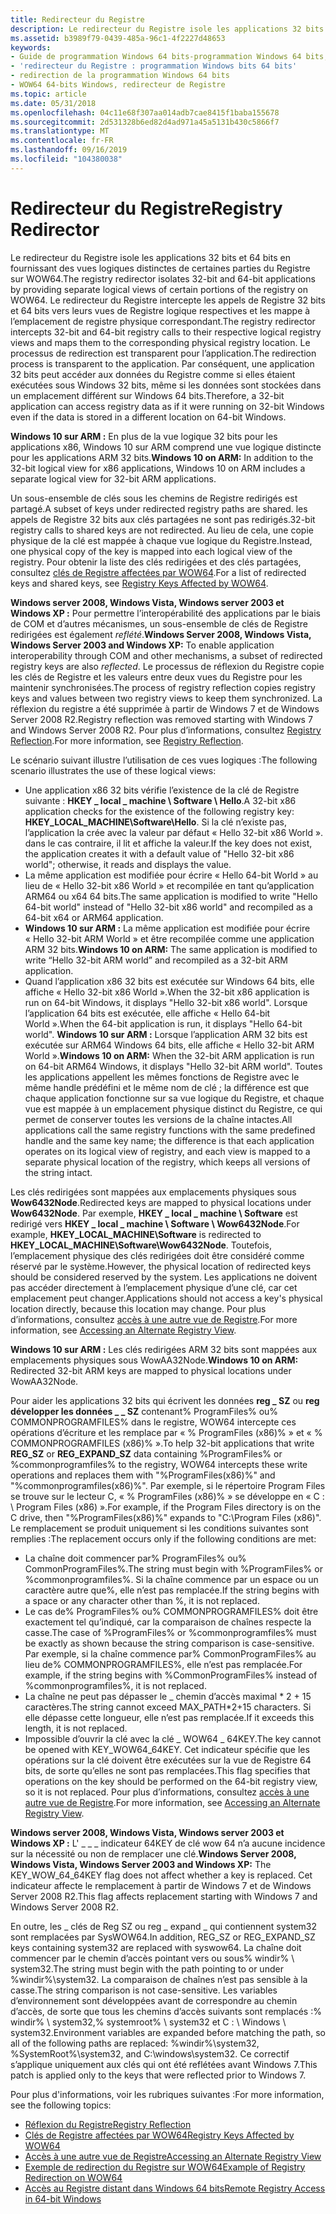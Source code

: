 ```yaml
---
title: Redirecteur du Registre
description: Le redirecteur du Registre isole les applications 32 bits et 64 bits en fournissant des vues logiques distinctes de certaines parties du Registre sur WOW64.
ms.assetid: b3989f79-0439-485a-96c1-4f2227d48653
keywords:
- Guide de programmation Windows 64 bits-programmation Windows 64 bits, redirecteur de Registre
- 'redirecteur du Registre : programmation Windows bits 64 bits'
- redirection de la programmation Windows 64 bits
- WOW64 64-bits Windows, redirecteur de Registre
ms.topic: article
ms.date: 05/31/2018
ms.openlocfilehash: 04c11e68f307aa014adb7cae8415f1baba155678
ms.sourcegitcommit: 2d531328b6ed82d4ad971a45a5131b430c5866f7
ms.translationtype: MT
ms.contentlocale: fr-FR
ms.lasthandoff: 09/16/2019
ms.locfileid: "104380038"
---
```

# <a name="registry-redirector"></a><span data-ttu-id="56256-107">Redirecteur du Registre</span><span class="sxs-lookup"><span data-stu-id="56256-107">Registry Redirector</span></span>

<span data-ttu-id="56256-108">Le redirecteur du Registre isole les applications 32 bits et 64 bits en fournissant des vues logiques distinctes de certaines parties du Registre sur WOW64.</span><span class="sxs-lookup"><span data-stu-id="56256-108">The registry redirector isolates 32-bit and 64-bit applications by providing separate logical views of certain portions of the registry on WOW64.</span></span> <span data-ttu-id="56256-109">Le redirecteur du Registre intercepte les appels de Registre 32 bits et 64 bits vers leurs vues de Registre logique respectives et les mappe à l’emplacement de registre physique correspondant.</span><span class="sxs-lookup"><span data-stu-id="56256-109">The registry redirector intercepts 32-bit and 64-bit registry calls to their respective logical registry views and maps them to the corresponding physical registry location.</span></span> <span data-ttu-id="56256-110">Le processus de redirection est transparent pour l’application.</span><span class="sxs-lookup"><span data-stu-id="56256-110">The redirection process is transparent to the application.</span></span> <span data-ttu-id="56256-111">Par conséquent, une application 32 bits peut accéder aux données du Registre comme si elles étaient exécutées sous Windows 32 bits, même si les données sont stockées dans un emplacement différent sur Windows 64 bits.</span><span class="sxs-lookup"><span data-stu-id="56256-111">Therefore, a 32-bit application can access registry data as if it were running on 32-bit Windows even if the data is stored in a different location on 64-bit Windows.</span></span>

<span data-ttu-id="56256-112">**Windows 10 sur ARM :** En plus de la vue logique 32 bits pour les applications x86, Windows 10 sur ARM comprend une vue logique distincte pour les applications ARM 32 bits.</span><span class="sxs-lookup"><span data-stu-id="56256-112">**Windows 10 on ARM:** In addition to the 32-bit logical view for x86 applications, Windows 10 on ARM includes a separate logical view for 32-bit ARM applications.</span></span>

<span data-ttu-id="56256-113">Un sous-ensemble de clés sous les chemins de Registre redirigés est partagé.</span><span class="sxs-lookup"><span data-stu-id="56256-113">A subset of keys under redirected registry paths are shared.</span></span> <span data-ttu-id="56256-114">les appels de Registre 32 bits aux clés partagées ne sont pas redirigés.</span><span class="sxs-lookup"><span data-stu-id="56256-114">32-bit registry calls to shared keys are not redirected.</span></span> <span data-ttu-id="56256-115">Au lieu de cela, une copie physique de la clé est mappée à chaque vue logique du Registre.</span><span class="sxs-lookup"><span data-stu-id="56256-115">Instead, one physical copy of the key is mapped into each logical view of the registry.</span></span> <span data-ttu-id="56256-116">Pour obtenir la liste des clés redirigées et des clés partagées, consultez [clés de Registre affectées par WOW64](shared-registry-keys.md).</span><span class="sxs-lookup"><span data-stu-id="56256-116">For a list of redirected keys and shared keys, see [Registry Keys Affected by WOW64](shared-registry-keys.md).</span></span>

<span data-ttu-id="56256-117">**Windows server 2008, Windows Vista, Windows server 2003 et Windows XP :** Pour permettre l’interopérabilité des applications par le biais de COM et d’autres mécanismes, un sous-ensemble de clés de Registre redirigées est également *reflété*.</span><span class="sxs-lookup"><span data-stu-id="56256-117">**Windows Server 2008, Windows Vista, Windows Server 2003 and Windows XP:** To enable application interoperability through COM and other mechanisms, a subset of redirected registry keys are also *reflected*.</span></span> <span data-ttu-id="56256-118">Le processus de réflexion du Registre copie les clés de Registre et les valeurs entre deux vues du Registre pour les maintenir synchronisées.</span><span class="sxs-lookup"><span data-stu-id="56256-118">The process of registry reflection copies registry keys and values between two registry views to keep them synchronized.</span></span> <span data-ttu-id="56256-119">La réflexion du registre a été supprimée à partir de Windows 7 et de Windows Server 2008 R2.</span><span class="sxs-lookup"><span data-stu-id="56256-119">Registry reflection was removed starting with Windows 7 and Windows Server 2008 R2.</span></span> <span data-ttu-id="56256-120">Pour plus d’informations, consultez [Registry Reflection](registry-reflection.md).</span><span class="sxs-lookup"><span data-stu-id="56256-120">For more information, see [Registry Reflection](registry-reflection.md).</span></span>

<span data-ttu-id="56256-121">Le scénario suivant illustre l’utilisation de ces vues logiques :</span><span class="sxs-lookup"><span data-stu-id="56256-121">The following scenario illustrates the use of these logical views:</span></span>

-   <span data-ttu-id="56256-122">Une application x86 32 bits vérifie l’existence de la clé de Registre suivante : **HKEY \_ local \_ machine \\ Software \\ Hello**.</span><span class="sxs-lookup"><span data-stu-id="56256-122">A 32-bit x86 application checks for the existence of the following registry key: **HKEY\_LOCAL\_MACHINE\\Software\\Hello**.</span></span> <span data-ttu-id="56256-123">Si la clé n’existe pas, l’application la crée avec la valeur par défaut « Hello 32-bit x86 World ». dans le cas contraire, il lit et affiche la valeur.</span><span class="sxs-lookup"><span data-stu-id="56256-123">If the key does not exist, the application creates it with a default value of "Hello 32-bit x86 world"; otherwise, it reads and displays the value.</span></span>
-   <span data-ttu-id="56256-124">La même application est modifiée pour écrire « Hello 64-bit World » au lieu de « Hello 32-bit x86 World » et recompilée en tant qu’application ARM64 ou x64 64 bits.</span><span class="sxs-lookup"><span data-stu-id="56256-124">The same application is modified to write "Hello 64-bit world" instead of "Hello 32-bit x86 world" and recompiled as a 64-bit x64 or ARM64 application.</span></span>
-   <span data-ttu-id="56256-125">**Windows 10 sur ARM :** La même application est modifiée pour écrire « Hello 32-bit ARM World » et être recompilée comme une application ARM 32 bits.</span><span class="sxs-lookup"><span data-stu-id="56256-125">**Windows 10 on ARM:** The same application is modified to write “Hello 32-bit ARM world” and recompiled as a 32-bit ARM application.</span></span>
-   <span data-ttu-id="56256-126">Quand l’application x86 32 bits est exécutée sur Windows 64 bits, elle affiche « Hello 32-bit x86 World ».</span><span class="sxs-lookup"><span data-stu-id="56256-126">When the 32-bit x86 application is run on 64-bit Windows, it displays "Hello 32-bit x86 world".</span></span> <span data-ttu-id="56256-127">Lorsque l’application 64 bits est exécutée, elle affiche « Hello 64-bit World ».</span><span class="sxs-lookup"><span data-stu-id="56256-127">When the 64-bit application is run, it displays "Hello 64-bit world".</span></span> <span data-ttu-id="56256-128">**Windows 10 sur ARM :** Lorsque l’application ARM 32 bits est exécutée sur ARM64 Windows 64 bits, elle affiche « Hello 32-bit ARM World ».</span><span class="sxs-lookup"><span data-stu-id="56256-128">**Windows 10 on ARM:** When the 32-bit ARM application is run on 64-bit ARM64 Windows, it displays "Hello 32-bit ARM world".</span></span> <span data-ttu-id="56256-129">Toutes les applications appellent les mêmes fonctions de Registre avec le même handle prédéfini et le même nom de clé ; la différence est que chaque application fonctionne sur sa vue logique du Registre, et chaque vue est mappée à un emplacement physique distinct du Registre, ce qui permet de conserver toutes les versions de la chaîne intactes.</span><span class="sxs-lookup"><span data-stu-id="56256-129">All applications call the same registry functions with the same predefined handle and the same key name; the difference is that each application operates on its logical view of registry, and each view is mapped to a separate physical location of the registry, which keeps all versions of the string intact.</span></span>

<span data-ttu-id="56256-130">Les clés redirigées sont mappées aux emplacements physiques sous **Wow6432Node**.</span><span class="sxs-lookup"><span data-stu-id="56256-130">Redirected keys are mapped to physical locations under **Wow6432Node**.</span></span> <span data-ttu-id="56256-131">Par exemple, **HKEY \_ local \_ machine \\ Software** est redirigé vers **HKEY \_ local \_ machine \\ Software \\ Wow6432Node**.</span><span class="sxs-lookup"><span data-stu-id="56256-131">For example, **HKEY\_LOCAL\_MACHINE\\Software** is redirected to **HKEY\_LOCAL\_MACHINE\\Software\\Wow6432Node**.</span></span> <span data-ttu-id="56256-132">Toutefois, l’emplacement physique des clés redirigées doit être considéré comme réservé par le système.</span><span class="sxs-lookup"><span data-stu-id="56256-132">However, the physical location of redirected keys should be considered reserved by the system.</span></span> <span data-ttu-id="56256-133">Les applications ne doivent pas accéder directement à l’emplacement physique d’une clé, car cet emplacement peut changer.</span><span class="sxs-lookup"><span data-stu-id="56256-133">Applications should not access a key's physical location directly, because this location may change.</span></span> <span data-ttu-id="56256-134">Pour plus d’informations, consultez [accès à une autre vue de Registre](accessing-an-alternate-registry-view.md).</span><span class="sxs-lookup"><span data-stu-id="56256-134">For more information, see [Accessing an Alternate Registry View](accessing-an-alternate-registry-view.md).</span></span>

<span data-ttu-id="56256-135">**Windows 10 sur ARM :** Les clés redirigées ARM 32 bits sont mappées aux emplacements physiques sous WowAA32Node.</span><span class="sxs-lookup"><span data-stu-id="56256-135">**Windows 10 on ARM:** Redirected 32-bit ARM keys are mapped to physical locations under WowAA32Node.</span></span>

<span data-ttu-id="56256-136">Pour aider les applications 32 bits qui écrivent les données **reg \_ SZ** ou **reg développer les données \_ \_ SZ** contenant% ProgramFiles% ou% COMMONPROGRAMFILES% dans le registre, WOW64 intercepte ces opérations d’écriture et les remplace par « % ProgramFiles (x86)% » et « % COMMONPROGRAMFILES (x86)% ».</span><span class="sxs-lookup"><span data-stu-id="56256-136">To help 32-bit applications that write **REG\_SZ** or **REG\_EXPAND\_SZ** data containing %ProgramFiles% or %commonprogramfiles% to the registry, WOW64 intercepts these write operations and replaces them with "%ProgramFiles(x86)%" and "%commonprogramfiles(x86)%".</span></span> <span data-ttu-id="56256-137">Par exemple, si le répertoire Program Files se trouve sur le lecteur C, « % ProgramFiles (x86)% » se développe en « C : \\ Program Files (x86) ».</span><span class="sxs-lookup"><span data-stu-id="56256-137">For example, if the Program Files directory is on the C drive, then "%ProgramFiles(x86)%" expands to "C:\\Program Files (x86)".</span></span> <span data-ttu-id="56256-138">Le remplacement se produit uniquement si les conditions suivantes sont remplies :</span><span class="sxs-lookup"><span data-stu-id="56256-138">The replacement occurs only if the following conditions are met:</span></span>

-   <span data-ttu-id="56256-139">La chaîne doit commencer par% ProgramFiles% ou% CommonProgramFiles%.</span><span class="sxs-lookup"><span data-stu-id="56256-139">The string must begin with %ProgramFiles% or %commonprogramfiles%.</span></span> <span data-ttu-id="56256-140">Si la chaîne commence par un espace ou un caractère autre que%, elle n’est pas remplacée.</span><span class="sxs-lookup"><span data-stu-id="56256-140">If the string begins with a space or any character other than %, it is not replaced.</span></span>
-   <span data-ttu-id="56256-141">Le cas de% ProgramFiles% ou% COMMONPROGRAMFILES% doit être exactement tel qu’indiqué, car la comparaison de chaînes respecte la casse.</span><span class="sxs-lookup"><span data-stu-id="56256-141">The case of %ProgramFiles% or %commonprogramfiles% must be exactly as shown because the string comparison is case-sensitive.</span></span> <span data-ttu-id="56256-142">Par exemple, si la chaîne commence par% CommonProgramFiles% au lieu de% COMMONPROGRAMFILES%, elle n’est pas remplacée.</span><span class="sxs-lookup"><span data-stu-id="56256-142">For example, if the string begins with %CommonProgramFiles% instead of %commonprogramfiles%, it is not replaced.</span></span>
-   <span data-ttu-id="56256-143">La chaîne ne peut pas dépasser le \_ chemin d’accès maximal \* 2 + 15 caractères.</span><span class="sxs-lookup"><span data-stu-id="56256-143">The string cannot exceed MAX\_PATH\*2+15 characters.</span></span> <span data-ttu-id="56256-144">Si elle dépasse cette longueur, elle n’est pas remplacée.</span><span class="sxs-lookup"><span data-stu-id="56256-144">If it exceeds this length, it is not replaced.</span></span>
-   <span data-ttu-id="56256-145">Impossible d’ouvrir la clé avec la clé \_ WOW64 \_ 64KEY.</span><span class="sxs-lookup"><span data-stu-id="56256-145">The key cannot be opened with KEY\_WOW64\_64KEY.</span></span> <span data-ttu-id="56256-146">Cet indicateur spécifie que les opérations sur la clé doivent être exécutées sur la vue de Registre 64 bits, de sorte qu’elles ne sont pas remplacées.</span><span class="sxs-lookup"><span data-stu-id="56256-146">This flag specifies that operations on the key should be performed on the 64-bit registry view, so it is not replaced.</span></span> <span data-ttu-id="56256-147">Pour plus d’informations, consultez [accès à une autre vue de Registre](accessing-an-alternate-registry-view.md).</span><span class="sxs-lookup"><span data-stu-id="56256-147">For more information, see [Accessing an Alternate Registry View](accessing-an-alternate-registry-view.md).</span></span>

<span data-ttu-id="56256-148">**Windows server 2008, Windows Vista, Windows server 2003 et Windows XP :** L' \_ \_ \_ indicateur 64KEY de clé wow 64 n’a aucune incidence sur la nécessité ou non de remplacer une clé.</span><span class="sxs-lookup"><span data-stu-id="56256-148">**Windows Server 2008, Windows Vista, Windows Server 2003 and Windows XP:** The KEY\_WOW\_64\_64KEY flag does not affect whether a key is replaced.</span></span> <span data-ttu-id="56256-149">Cet indicateur affecte le remplacement à partir de Windows 7 et de Windows Server 2008 R2.</span><span class="sxs-lookup"><span data-stu-id="56256-149">This flag affects replacement starting with Windows 7 and Windows Server 2008 R2.</span></span>

<span data-ttu-id="56256-150">En outre, les \_ clés de Reg SZ ou reg \_ expand \_ qui contiennent system32 sont remplacées par SysWOW64.</span><span class="sxs-lookup"><span data-stu-id="56256-150">In addition, REG\_SZ or REG\_EXPAND\_SZ keys containing system32 are replaced with syswow64.</span></span> <span data-ttu-id="56256-151">La chaîne doit commencer par le chemin d’accès pointant vers ou sous% windir% \\ system32.</span><span class="sxs-lookup"><span data-stu-id="56256-151">The string must begin with the path pointing to or under %windir%\\system32.</span></span> <span data-ttu-id="56256-152">La comparaison de chaînes n’est pas sensible à la casse.</span><span class="sxs-lookup"><span data-stu-id="56256-152">The string comparison is not case-sensitive.</span></span> <span data-ttu-id="56256-153">Les variables d’environnement sont développées avant de correspondre au chemin d’accès, de sorte que tous les chemins d’accès suivants sont remplacés :% windir% \\ system32,% systemroot% \\ system32 et C : \\ Windows \\ system32.</span><span class="sxs-lookup"><span data-stu-id="56256-153">Environment variables are expanded before matching the path, so all of the following paths are replaced: %windir%\\system32, %SystemRoot%\\system32, and C:\\windows\\system32.</span></span> <span data-ttu-id="56256-154">Ce correctif s’applique uniquement aux clés qui ont été reflétées avant Windows 7.</span><span class="sxs-lookup"><span data-stu-id="56256-154">This patch is applied only to the keys that were reflected prior to Windows 7.</span></span>

<span data-ttu-id="56256-155">Pour plus d'informations, voir les rubriques suivantes :</span><span class="sxs-lookup"><span data-stu-id="56256-155">For more information, see the following topics:</span></span>

-   [<span data-ttu-id="56256-156">Réflexion du Registre</span><span class="sxs-lookup"><span data-stu-id="56256-156">Registry Reflection</span></span>](registry-reflection.md)
-   [<span data-ttu-id="56256-157">Clés de Registre affectées par WOW64</span><span class="sxs-lookup"><span data-stu-id="56256-157">Registry Keys Affected by WOW64</span></span>](shared-registry-keys.md)
-   [<span data-ttu-id="56256-158">Accès à une autre vue de Registre</span><span class="sxs-lookup"><span data-stu-id="56256-158">Accessing an Alternate Registry View</span></span>](accessing-an-alternate-registry-view.md)
-   [<span data-ttu-id="56256-159">Exemple de redirection du Registre sur WOW64</span><span class="sxs-lookup"><span data-stu-id="56256-159">Example of Registry Redirection on WOW64</span></span>](example-of-registry-reflection-and-redirection-on-wow64.md)
-   [<span data-ttu-id="56256-160">Accès au Registre distant dans Windows 64 bits</span><span class="sxs-lookup"><span data-stu-id="56256-160">Remote Registry Access in 64-bit Windows</span></span>](remote-registry-access-in-64-bit-windows.md)

 

 




